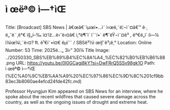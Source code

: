 # ì œëª© ì—†ìŒ

Title: [Broadcast] SBS News | â€œâ€˜ìµœì•…ì˜ ì‹œë‚˜ë¦¬ì˜¤â€™ ê·¸ ë„ˆë¨¸ê°€ ì§„í–‰ ì¤‘ìž…ë‹ˆë‹¤â€ ì‚°ë¶ˆì´ ìˆ˜í•´ ë¶ˆëŸ¬ì˜¤ê³ , ê°€ë­„ì´ í­ì—¼ ì¼ìœ¼í‚¨ë‹¤? ft. ê¹€í˜•ì¤€ êµìˆ˜ / SBSê²½ì œíƒˆê³¡ê¸°
Location: Online
Number: 53
Time: 2025ë…„ 3ì›” 30ì¼
Title Image: ../20250330_SBS%EB%89%B4%EC%8A%A4_%EC%82%B0%EB%B6%88.png
URL: https://youtu.be/0I0GCagj8kY?si=DwFRrQ5SSv98gk1O
Path: ì œëª© ì—†ìŒ (%EC%A0%9C%EB%AA%A9%20%EC%97%86%EC%9D%8C%201cf9bb83ec3b8060ae4efcd24fde42fc.md)

Professor Hyungjun Kim appeared on SBS News for an interview, where he spoke about the recent wildfires that caused severe damage across the country, as well as the ongoing issues of drought and extreme heat.